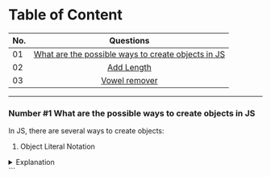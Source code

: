 # Table of Content

| No.      | Questions    |   
| ------------- |:-------------:| 
| 01    |[What are the possible ways to create objects in JS](#nr1)|
| 02    |[Add Length](#problem2)|
| 03    | [Vowel remover](#problem3)||

---

### Number #1 What are the possible ways to create objects in JS<a name="nr1"></a>

In JS, there are several ways to create objects: 

1. Object Literal Notation
<details>
  <summary>Explanation</summary>
```javascript
const person = {
  name: 'John',
  age: 30,
  gender: 'Male'
};
</details>
```

